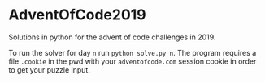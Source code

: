 # AdventOfCode2019

Solutions in python for the advent of code challenges in 2019.

To run the solver for day `n` run `python solve.py n`. The program requires a file `.cookie`
in the pwd with your `adventofcode.com` session cookie in order to get your puzzle input.
